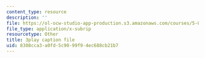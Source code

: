 ```yaml
---
content_type: resource
description: ''
file: https://ol-ocw-studio-app-production.s3.amazonaws.com/courses/5-08j-biological-chemistry-ii-spring-2016/8308cca3a0fd5c9099f94ec688cb21b7_G0pi_kU22lQ.vtt
file_type: application/x-subrip
resourcetype: Other
title: 3play caption file
uid: 8308cca3-a0fd-5c90-99f9-4ec688cb21b7
---
```

